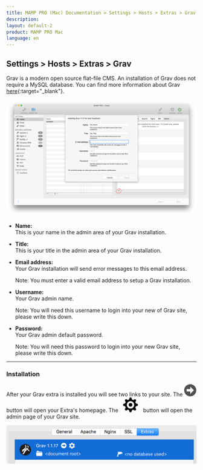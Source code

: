 ```yaml
---
title: MAMP PRO (Mac) Documentation > Settings > Hosts > Extras > Grav
description: 
layout: default-2
product: MAMP PRO Mac
language: en
---
```


## Settings > Hosts > Extras > Grav

Grav is a modern open source flat-file CMS. An installation of Grav does not require a MySQL database. You can find more information about Grav [here](https://www.getgrav.org){:target="_blank"}.

![MAMP](/en/MAMP-PRO-Mac/Settings/Hosts/Extras/Grav/gravExtra.png)

*  **Name:**  
   This is your name in the admin area of your Grav installation.
   
*  **Title:**  
   This is your title in the admin area of your Grav installation.

*  **Email address:**  
   Your Grav installation will send error messages to this email address.  
   
   <div class="alert" role="alert"> 
   Note: You must enter a valid email address to setup a Grav installation.
   </div>

*  **Username:**  
   Your Grav admin name.
   <div class="alert" role="alert">
   Note: You will need this username to login into your new of Grav site, please write this down. 
   </div>

*  **Password:**  
   Your Grav admin default password.  
   <div class="alert" role="alert">   
   Note: You will need this password to login into your new Grav site, please write this down.
   </div>
   
---

### Installation
 
After your Grav extra is installed you will see two links to your site. The ![MAMP](/en/MAMP-PRO-Mac/Settings/Hosts/Extras/BlackArrow.png) button will open your Extra's homepage. The ![MAMP](/en/MAMP-PRO-Mac/Settings/Hosts/Extras/gear.png) button will open the admin page of your Grav site.

![MAMP](/en/MAMP-PRO-Mac/Settings/Hosts/Extras/Grav/installGrav.png)

